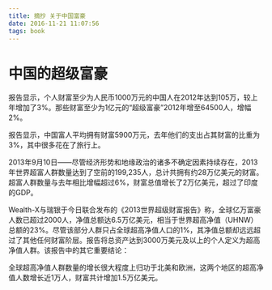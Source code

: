 ```yaml
---
title: 摘抄 关于中国富豪
date: 2016-11-21 11:07:56
tags: book
---
```


# 中国的超级富豪

报告显示，个人财富至少为人民币1000万元的中国人在2012年达到105万，较上年增加了3%。那些财富至少为1亿元的“超级富豪”2012年增至64500人，增幅2%。

报告显示，中国富人平均拥有财富5900万元，去年他们的支出占其财富的比重为3%，其中很多花在了旅行上。

2013年9月10日――尽管经济形势和地缘政治的诸多不确定因素持续存在，2013年世界超富人群数量达到了空前的199,235人，总计共拥有约28万亿美元的财富。超富人群数量与去年相比增幅超过6%，财富总值增长了2万亿美元，超过了印度的GDP。

Wealth-X与瑞银于今日联合发布的《2013世界超级财富报告》称，全球亿万富豪人数已超过2000人，净值总额达6.5万亿美元，相当于世界超高净值（UHNW）总额的23%。尽管该部分人群只占全球超高净值人口的1%，其净值总额却远远超过了其他任何财富阶层。报告将总资产达到3000万美元及以上的个人定义为超高净值人群。该报告中的其它重要结论：

全球超高净值人群数量的增长很大程度上归功于北美和欧洲，这两个地区的超高净值人数增长近1万人，财富共计增加1.5万亿美元。
